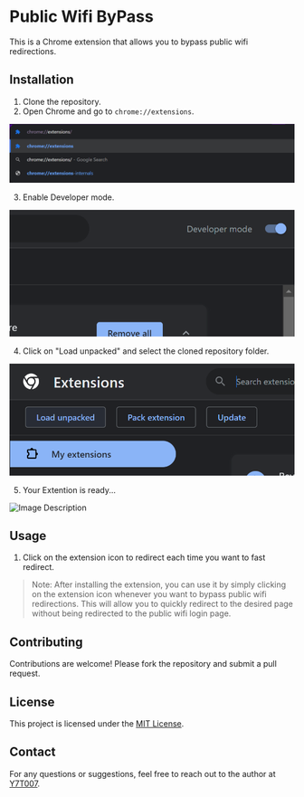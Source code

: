 # Public Wifi ByPass

This is a Chrome extension that allows you to bypass public wifi redirections.

## Installation

1. Clone the repository.
2. Open Chrome and go to `chrome://extensions`.

![Image Description](.readme_screens/Screenshot%20(478).png)

3. Enable Developer mode.

![Image Description](.readme_screens/Screenshot%20(479).png)

4. Click on "Load unpacked" and select the cloned repository folder.

![Image Description](.readme_screens/Screenshot%20(480).png)

5. Your Extention is ready...

![Image Description](.readme_screens/Screenshot%20(480fd.png))



## Usage

1. Click on the extension icon to redirect each time you want to fast redirect.

> Note: After installing the extension, you can use it by simply clicking on the extension icon whenever you want to bypass public wifi redirections. This will allow you to quickly redirect to the desired page without being redirected to the public wifi login page.

## Contributing

Contributions are welcome! Please fork the repository and submit a pull request.

## License

This project is licensed under the [MIT License](LICENSE).

## Contact

For any questions or suggestions, feel free to reach out to the author at [Y7T007](https://github.com/Y7T007).
